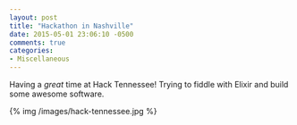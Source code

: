 ```yaml
---
layout: post
title: "Hackathon in Nashville"
date: 2015-05-01 23:06:10 -0500
comments: true
categories: 
- Miscellaneous
---
```

Having a *great* time at Hack Tennessee!  Trying to fiddle with Elixir and build
some awesome software.

{% img /images/hack-tennessee.jpg %}
